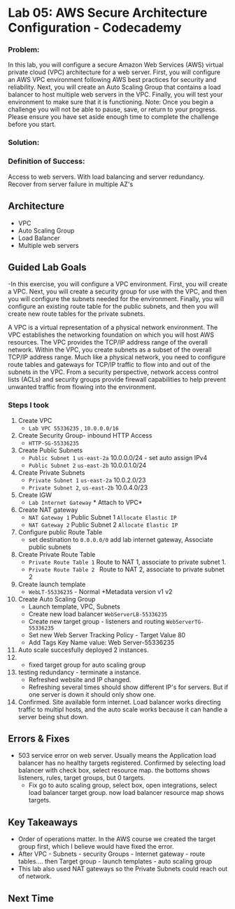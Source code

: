 # Lab 05: AWS Secure Architecture Configuration - Codecademy

### Problem: 
In this lab, you will configure a secure Amazon Web Services (AWS) virtual private cloud (VPC) architecture for a web server. First, you will configure an AWS VPC environment following AWS best practices for security and reliability. Next, you will create an Auto Scaling Group that contains a load balancer to host multiple web servers in the VPC. Finally, you will test your environment to make sure that it is functioning. Note: Once you begin a challenge you will not be able to pause, save, or return to your progress. Please ensure you have set aside enough time to complete the challenge before you start.

### Solution: 


### Definition of Success: 
Access to web servers. With load balancing and server redundancy. Recover from server failure in multiple AZ's



## Architecture
- VPC
- Auto Scaling Group
- Load Balancer
- Multiple web servers
  
## Guided Lab Goals
-In this exercise, you will configure a VPC environment. First, you will create a VPC. Next, you will create a security group for use with the VPC, and then you will configure the subnets needed for the environment. Finally, you will configure an existing route table for the public subnets, and then you will create new route tables for the private subnets.

A VPC is a virtual representation of a physical network environment. The VPC establishes the networking foundation on which you will host AWS resources. The VPC provides the TCP/IP address range of the overall network. Within the VPC, you create subnets as a subset of the overall TCP/IP address range. Much like a physical network, you need to configure route tables and gateways for TCP/IP traffic to flow into and out of the subnets in the VPC. From a security perspective, network access control lists (ACLs) and security groups provide firewall capabilities to help prevent unwanted traffic from flowing into the environment.


### Steps I took
1. Create VPC
    - `Lab VPC 55336235` , `10.0.0.0/16`
2. Create Security Group- inbound HTTP Access
    - `HTTP-SG-55336235` 
3. Create Public Subnets
    - `Public Subnet 1` `us-east-2a` 10.0.0.0/24 - set auto assign IPv4
    - `Public Subnet 2` `us-east-2b` 10.0.0.1.0/24
4. Create Private Subnets
    - `Private Subnet 1` `us-east-2a` 10.0.2.0/23
    - `Private Subnet 2`, `us-east-2b` 10.0.4.0/23
5. Create IGW
    - `Lab Internet Gateway` * Attach to VPC* 
6. Create NAT gateway
    - `NAT Gateway 1` Public Subnet 1 `Allocate Elastic IP` 
    - `NAT Gateway 2` Public Subnet 2 `Allocate Elastic IP`
7. Configure public Route Table
    - set destination to `0.0.0.0/0` add lab internet gateway, Associate public subnets
8. Create Private Route Table
    - `Private Route Table 1` Route to NAT 1, associate to private subnet 1. 
    - `Private Route Table 2 ` Route to NAT 2, associate to private subnet 2
9. Create launch template
    - `WebLT-55336235` - Normal  +Metadata version v1 v2 
10. Create Auto Scaling Group
    - Launch template, VPC, Subnets
    - Create new load balancer `WebServerLB-55336235` 
    - Create new target group - listeners and routing `WebServerTG-55336235` 
    - Set new Web Server Tracking Policy - Target Value 80
    - Add Tags Key Name value: Web Server-55336235
11. Auto scale succesfully deployed 2 instances. 
12. - fixed target group for  auto scaling group
13. testing redundancy - terminate a instance. 
    - Refreshed website and IP changed. 
    - Refreshing several times should show different IP's for servers. But if one server is down it should only show one. 
14. Confirmed. Site available form internet. Load balancer works directing traffic to multipl hosts, and the auto scale works because it can handle a server being shut down. 


## Errors & Fixes
- 503 service error on web server. Usually means the Application load balancer has no healthy targets registered. Confirmed by selecting load balancer with check box, select resource map.  the bottoms shows listeners, rules, target groups, but 0 targets. 
    - Fix go to auto scaling group, select box, open integrations, select load balancer target group. now load balancer resource map shows targets. 

## Key Takeaways
- Order of operations matter. In the AWS course we created the target group first, which I believe would have fixed the error. 
- After VPC - Subnets - security Groups - Internet gateway - route tables.... then Target group - launch templates - auto scaling group
- This lab also used NAT gateways so the Private Subnets could reach out of network. 

## Next Time
